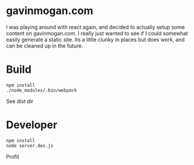 # gavinmogan.com

I was playing around with react again, and decided to actually setup some content on gavinmogan.com. I really just wanted to see if I could somewhat easily generate a static site. Its a little clunky in places but does work, and can be cleaned up in the future.

# Build

```
npm install
./node_modules/.bin/webpack
```

See dist dir

# Developer

```
npm install
node server.dev.js
```

Profit
